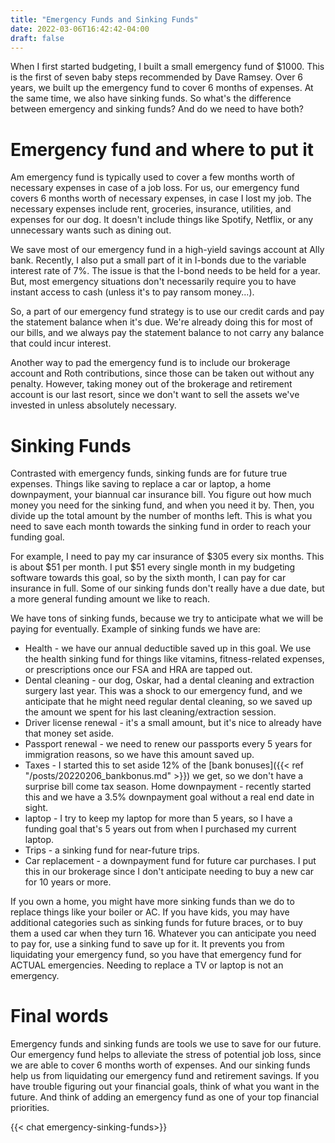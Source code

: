 ```yaml
---
title: "Emergency Funds and Sinking Funds"
date: 2022-03-06T16:42:42-04:00
draft: false
---
```


When I first started budgeting, I built a small emergency fund of $1000. This is the first of seven baby steps recommended by Dave Ramsey. Over 6 years, we built up the emergency fund to cover 6 months of expenses. At the same time, we also have sinking funds. So what's the difference between emergency and sinking funds? And do we need to have both?

# Emergency fund and where to put it
Am emergency fund is typically used to cover a few months worth of necessary expenses in case of a job loss. For us, our emergency fund covers 6 months worth of necessary expenses, in case I lost my job. The necessary expenses include rent, groceries, insurance, utilities, and expenses for our dog. It doesn't include things like Spotify, Netflix, or any unnecessary wants such as dining out. 

We save most of our emergency fund in a high-yield savings account at Ally bank. Recently, I also put a small part of it in I-bonds due to the variable interest rate of 7%. The issue is that the I-bond needs to be held for a year. But, most emergency situations don't necessarily require you to have instant access to cash (unless it's to pay ransom money...). 

So, a part of our emergency fund strategy is to use our credit cards and pay the statement balance when it's due. We're already doing this for most of our bills, and we always pay the statement balance to not carry any balance that could incur interest. 

Another way to pad the emergency fund is to include our brokerage account and Roth contributions, since those can be taken out without any penalty. However, taking money out of the brokerage and retirement account is our last resort, since we don't want to sell the assets we've invested in unless absolutely necessary.

# Sinking Funds
Contrasted with emergency funds, sinking funds are for future true expenses. Things like saving to replace a car or laptop, a home downpayment, your biannual car insurance bill. You figure out how much money you need for the sinking fund, and when you need it by. Then, you divide up the total amount by the number of months left. This is what you need to save each month towards the sinking fund in order to reach your funding goal.

For example, I need to pay my car insurance of $305 every six months. This is about $51 per month. I put $51 every single month in my budgeting software towards this goal, so by the sixth month, I can pay for car insurance in full. Some of our sinking funds don't really have a due date, but a more general funding amount we like to reach.

We have tons of sinking funds, because we try to anticipate what we will be paying for eventually. Example of sinking funds we have are:

* Health - we have our annual deductible saved up in this goal. We use the health sinking fund for things like vitamins, fitness-related expenses, or prescriptions once our FSA and HRA are tapped out.
* Dental cleaning - our dog, Oskar, had a dental cleaning and extraction surgery last year. This was a shock to our emergency fund, and we anticipate that he might need regular dental cleaning, so we saved up the amount we spent for his last cleaning/extraction session.
* Driver license renewal - it's a small amount, but it's nice to already have that money set aside.
* Passport renewal - we need to renew our passports every 5 years for immigration reasons, so we have this amount saved up.
* Taxes - I started this to set aside 12% of the [bank bonuses]({{< ref "/posts/20220206_bankbonus.md" >}}) we get, so we don't have a surprise bill come tax season.
Home downpayment - recently started this and we have a 3.5% downpayment goal without a real end date in sight. 
* laptop - I try to keep my laptop for more than 5 years, so I have a funding goal that's 5 years out from when I purchased my current laptop.
* Trips - a sinking fund for near-future trips.
* Car replacement - a downpayment fund for future car purchases. I put this in our brokerage since I don't anticipate needing to buy a new car for 10 years or more.

If you own a home, you might have more sinking funds than we do to replace things like your boiler or AC. If you have kids, you may have additional categories such as sinking funds for future braces, or to buy them a used car when they turn 16. Whatever you can anticipate you need to pay for, use a sinking fund to save up for it. It prevents you from liquidating your emergency fund, so you have that emergency fund for ACTUAL emergencies. Needing to replace a TV or laptop is not an emergency. 

# Final words
Emergency funds and sinking funds are tools we use to save for our future. Our emergency fund helps to alleviate the stress of potential job loss, since we are able to cover 6 months worth of expenses. And our sinking funds help us from liquidating our emergency fund and retirement savings. If you have trouble figuring out your financial goals, think of what you want in the future. And think of adding an emergency fund as one of your top financial priorities. 

{{< chat emergency-sinking-funds>}}
